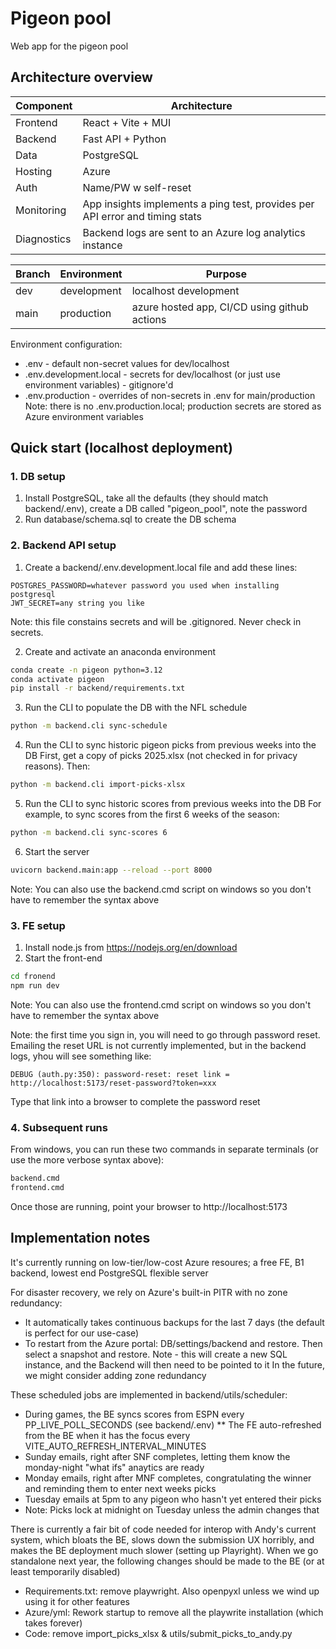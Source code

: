# Pigeon pool

Web app for the pigeon pool

## Architecture overview
| Component | Architecture |
| --------- | ------------ |
| Frontend  | React + Vite + MUI |
| Backend   | Fast API + Python
| Data      | PostgreSQL |
| Hosting   | Azure |
| Auth      | Name/PW w self-reset |
| Monitoring | App insights implements a ping test, provides per API error and timing stats |
| Diagnostics | Backend logs are sent to an Azure log analytics instance |

| Branch | Environment | Purpose |
| ------ | ----------- | ------- |
| dev    | development | localhost development |
| main   | production  | azure hosted app, CI/CD using github actions |

Environment configuration:
* .env - default non-secret values for dev/localhost
* .env.development.local - secrets for dev/localhost (or just use environment variables) - gitignore'd
* .env.production - overrides of non-secrets in .env for main/production
Note: there is no .env.production.local; production secrets are stored as Azure environment variables

## Quick start (localhost deployment)

### 1. DB setup
1. Install PostgreSQL, take all the defaults (they should match backend/.env), create a DB called "pigeon_pool", note the password
2. Run database/schema.sql to create the DB schema

### 2. Backend API setup
1. Create a backend/.env.development.local file and add these lines:
```env
POSTGRES_PASSWORD=whatever password you used when installing postgresql
JWT_SECRET=any string you like
```
Note: this file constains secrets and will be .gitignored. Never check in secrets.

2. Create and activate an anaconda environment
```bash
conda create -n pigeon python=3.12
conda activate pigeon
pip install -r backend/requirements.txt
```

3. Run the CLI to populate the DB with the NFL schedule
```bash
python -m backend.cli sync-schedule
```

4. Run the CLI to sync historic pigeon picks from previous weeks into the DB
First, get a copy of picks 2025.xlsx (not checked in for privacy reasons). Then:
```bash
python -m backend.cli import-picks-xlsx
```

5. Run the CLI to sync historic scores from previous weeks into the DB
For example, to sync scores from the first 6 weeks of the season:
```bash
python -m backend.cli sync-scores 6
```

6. Start the server
```bash
uvicorn backend.main:app --reload --port 8000
```
Note: You can also use the backend.cmd script on windows so you don't have to remember the syntax above

### 3. FE setup
1. Install node.js from https://nodejs.org/en/download
2. Start the front-end
```bash
cd fronend
npm run dev
```
Note: You can also use the frontend.cmd script on windows so you don't have to remember the syntax above

Note: the first time you sign in, you will need to go through password reset. Emailing the reset URL is
not currently implemented, but in the backend logs, yhou will see something like:
```
DEBUG (auth.py:350): password-reset: reset link = http://localhost:5173/reset-password?token=xxx
```
Type that link into a browser to complete the password reset


### 4. Subsequent runs
From windows, you can run these two commands in separate terminals (or use the more verbose syntax above):
```cmd
backend.cmd
frontend.cmd
```
Once those are running, point your browser to http://localhost:5173

## Implementation notes
It's currently running on low-tier/low-cost Azure resoures; a free FE, B1 backend, lowest end PostgreSQL flexible server

For disaster recovery, we rely on Azure's built-in PITR with no zone redundancy:
* It automatically takes continuous backups for the last 7 days (the default is perfect for our use-case)
* To restart from the Azure portal: DB/settings/backend and restore. Then select a snapshot and restore. Note - this will create a new SQL instance, and the Backend will then need to be pointed to it
In the future, we might consider adding zone redundancy

These scheduled jobs are implemented in backend/utils/scheduler:
* During games, the BE syncs scores from ESPN every PP_LIVE_POLL_SECONDS (see backend/.env)
** The FE auto-refreshed from the BE when it has the focus every VITE_AUTO_REFRESH_INTERVAL_MINUTES
* Sunday emails, right after SNF completes, letting them know the monday-night "what ifs" anaytics are ready
* Monday emails, right after MNF completes, congratulating the winner and reminding them to enter next weeks picks
* Tuesday emails at 5pm to any pigeon who hasn't yet entered their picks
* Note: Picks lock at midnight on Tuesday unless the admin changes that

There is currently a fair bit of code needed for interop with Andy's current system, which bloats the BE,
slows down the submission UX horribly, and makes the BE deployment much slower (setting up Playright). When
we go standalone next year, the following changes should be made to the BE (or at least temporarily disabled)
* Requirements.txt: remove playwright. Also openpyxl unless we wind up using it for other features
* Azure/yml: Rework startup to remove all the playwrite installation (which takes forever)
* Code: remove import_picks_xlsx & utils/submit_picks_to_andy.py